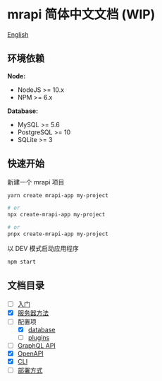 # mrapi 简体中文文档 (WIP)

[English](./README.md)

## 环境依赖

**Node:**

- NodeJS >= 10.x
- NPM >= 6.x

**Database:**

- MySQL >= 5.6
- PostgreSQL >= 10
- SQLite >= 3

## 快速开始

新建一个 mrapi 项目

```bash
yarn create mrapi-app my-project

# or
npx create-mrapi-app my-project

# or
pnpx create-mrapi-app my-project
```

以 DEV 模式启动应用程序

```bash
npm start
```

## 文档目录

- [ ] [入门](./docs/Getting-Started.zh-CN.md)
- [x] [服务器方法](./docs/Mrapi.zh-CN.md)
- [ ] 配置项
  - [x] [database](./docs/Configuration/database.zh-CN.md)
  - [ ] [plugins](./docs/Configuration/plugins.zh-CN.md)
- [ ] [GraphQL API](./docs/GraphQL-API.zh-CN.md)
- [x] [OpenAPI](./docs/OpenAPI.zh-CN.md)
- [x] [CLI](./docs/CLI.zh-CN.md)
- [ ] [部署方式](./docs/Deployment.zh-CN.md)

